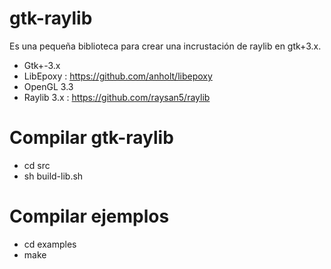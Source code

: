 # gtk-raylib
Es una pequeña biblioteca para crear una incrustación de raylib en gtk+3.x.

- Gtk+-3.x
- LibEpoxy : https://github.com/anholt/libepoxy
- OpenGL 3.3
- Raylib 3.x : https://github.com/raysan5/raylib

# Compilar gtk-raylib

- cd src
- sh build-lib.sh

# Compilar ejemplos

- cd examples
- make
